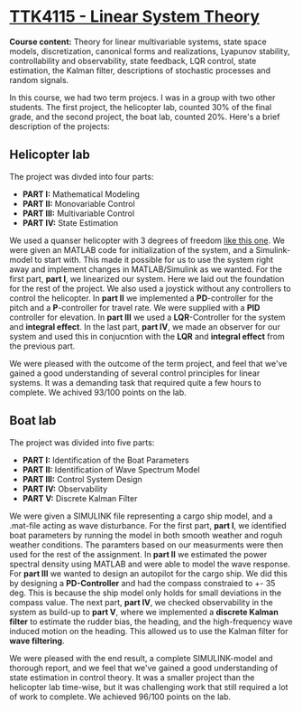 # [TTK4115 - Linear System Theory](http://www.ntnu.edu/studies/courses/TTK4115#tab=omEmnet)
**Course content:** Theory for linear multivariable systems, state space models, discretization, canonical forms and realizations, Lyapunov stability, controllability and observability, state feedback, LQR control, state estimation, the Kalman filter, descriptions of stochastic processes and random signals. 

In this course, we had two term projecs. I was in a group with two other students. The first project, the helicopter lab, counted 30% of the final grade, and the second project, the boat lab, counted 20%. Here's a brief description of the projects: 

## Helicopter lab
The project was divded into four parts:

* **PART I:** Mathematical Modeling
* **PART II:** Monovariable Control
* **PART III:** Multivariable Control
* **PART IV:** State Estimation

We used a quanser helicopter with 3 degrees of freedom [like this one](http://www.quanser.com/products/3dof_helicopter).
We were given an MATLAB code for initialization of the system, and a Simulink-model to start with. This made it possible for us to use the system right away and implement changes in MATLAB/Simulink as we wanted. For the first part, **part I**, we linearized our system. Here we laid out the foundation for the rest of the project. We also used a joystick without any controllers to control the helicopter. In **part II** we implemented a **PD**-controller for the pitch and a **P**-controller for travel rate. We were supplied with a **PID** controller for elevation. In **part III** we used a **LQR**-Controller for the system and **integral effect**. In the last part, **part IV**, we made an observer for our system and used this in conjucntion with the **LQR** and **integral effect** from the previous part. 

We were pleased with the outcome of the term project, and feel that we've gained a good understanding of several control principles for linear systems. It was a demanding task that required quite a few hours to complete. We achived 93/100 points on the lab.

## Boat lab
The project was divided into five parts:

* **PART I:** Identification of the Boat Parameters
* **PART II:** Identification of Wave Spectrum Model
* **PART III:** Control System Design
* **PART IV:** Observability
* **PART V:** Discrete Kalman Filter

We were given a SIMULINK file representing a cargo ship model, and a .mat-file acting as wave disturbance. For the first part, **part I**, we identified boat parameters by running the model in both smooth weather and roguh weather conditions. The paramters based on our measurments were then used for the rest of the assignment. In **part II** we estimated the power spectral density using MATLAB and were able to model the wave response. For **part III** we wanted to design an autopilot for the cargo ship. We did this by designing a **PD-Controller** and had the compass constraied to +- 35 deg. This is because the ship model only holds for small deviations in the compass value. The next part, **part IV**, we checked observability in the system as build-up to **part V**, where we implemented a **discrete Kalman filter** to estimate the rudder bias, the heading, and the high-frequency wave induced motion on the heading. This allowed us to use the Kalman filter for **wave filtering**. 

We were pleased with the end result, a complete SIMULINK-model and thorough report, and we feel that we've gained a good understanding of state estimation in control theory. It was a smaller project than the helicopter lab time-wise, but it was challenging work that still required a lot of work to complete. We achieved 96/100 points on the lab. 

